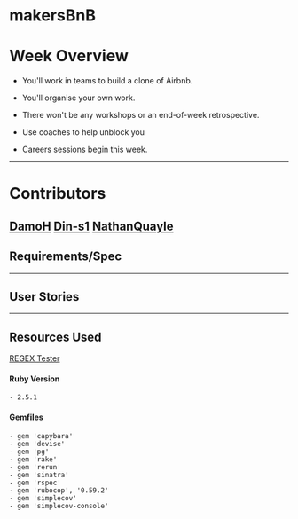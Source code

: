 # makersBnB

# Week Overview

  -  You'll work in teams to build a clone of Airbnb.

  -  You'll organise your own work.

  -  There won't be any workshops or an end-of-week retrospective.

  -  Use coaches to help unblock you

  -  Careers sessions begin this week.

---
# Contributors
  [DamoH](https://github.com/DamoH)
  [Din-s1](https://github.com/Din-s1)
  [NathanQuayle](https://github.com/NathanQuayle)
---
## Requirements/Spec


---
## User Stories

---
## Resources Used
  [REGEX Tester](https://regexr.com/)

  #### Ruby Version
    - 2.5.1

  #### Gemfiles
    - gem 'capybara'
    - gem 'devise'
    - gem 'pg'
    - gem 'rake'
    - gem 'rerun'
    - gem 'sinatra'
    - gem 'rspec'
    - gem 'rubocop', '0.59.2'
    - gem 'simplecov'
    - gem 'simplecov-console'
